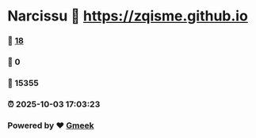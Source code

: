 # Narcissu :link: https://zqisme.github.io 
### :page_facing_up: [18](https://zqisme.github.io/tag.html) 
### :speech_balloon: 0 
### :hibiscus: 15355 
### :alarm_clock: 2025-10-03 17:03:23 
### Powered by :heart: [Gmeek](https://github.com/Meekdai/Gmeek)
